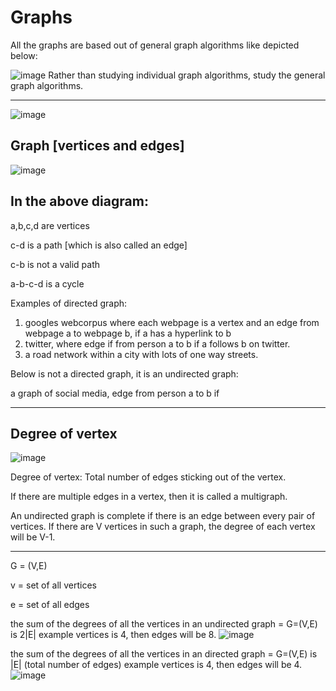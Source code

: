  # Graphs

All the graphs are based out of general graph algorithms like depicted below:

![image](https://github.com/user-attachments/assets/03013147-b1d8-49e2-885c-e274e3c29d9e)
Rather than studying individual graph algorithms, study the general graph algorithms. 

-----------

![image](https://github.com/user-attachments/assets/c27938e4-3d2d-4a71-ba34-e2893035f36d)

## Graph [vertices and edges]


![image](https://github.com/user-attachments/assets/0e165ee6-88bf-4def-881c-4d8aed1a804a)

In the above diagram:
--------------
a,b,c,d are vertices

c-d is a path [which is also called an edge]

c-b is not a valid path

a-b-c-d is a cycle


Examples of directed graph:

1. googles webcorpus where each webpage is a vertex and an edge from webpage a to webpage b, if a has a hyperlink to b
2. twitter, where edge if from person a to b if a follows b on twitter.
3. a road network within  a city with lots of one way streets. 

Below is not a directed graph, it is an undirected graph:

a graph of social media, edge from person a to b if 

-------------
## Degree of vertex

![image](https://github.com/user-attachments/assets/ca3db2ef-bcf1-47d9-ac3f-8b10656be161)

Degree of vertex: Total number of edges sticking out of the vertex. 

If there are multiple edges in a vertex, then it is called a multigraph. 

An undirected graph is complete if there is an edge between every pair of vertices. If there are V vertices in such a graph, the degree of each vertex will be V-1. 

------------


G = (V,E)

v = set of all vertices

e = set of all edges


the sum of the degrees of all the vertices in an undirected graph = G=(V,E) is 2|E| example vertices is 4, then edges will be 8. 
![image](https://github.com/user-attachments/assets/f2b4a88b-4f06-4280-aacb-8a08d3c7cd97)


the sum of the degrees of all the vertices in an directed graph = G=(V,E) is |E| (total number of edges) example vertices is 4, then edges will be 4. 
![image](https://github.com/user-attachments/assets/74146ca3-fb10-4b15-8d67-d663f1c9f580)




